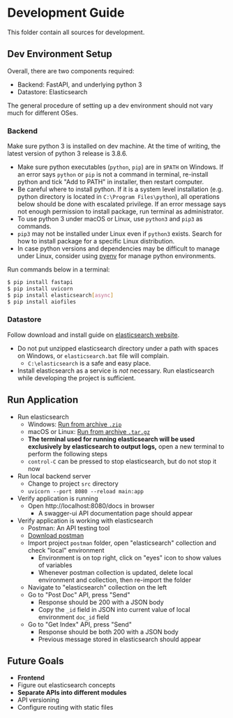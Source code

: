 # Development Guide

This folder contain all sources for development.

## Dev Environment Setup

Overall, there are two components required:
- Backend: FastAPI, and underlying python 3
- Datastore: Elasticsearch

The general procedure of setting up a dev environment should not vary much for different OSes.

### Backend

Make sure python 3 is installed on dev machine. At the time of writing, the latest version of python 3 release is 3.8.6.
- Make sure python executables (`python`, `pip`) are in `$PATH` on Windows. If an error says `python` or `pip` is not a command in terminal, re-install python and tick "Add to PATH" in installer, then restart computer.
- Be careful where to install python. If it is a system level installation (e.g. python directory is located in `C:\Program Files\python`), all operations below should be done with escalated privilege. If an error message says not enough permission to install package, run terminal as administrator.
- To use python 3 under macOS or Linux, use `python3` and `pip3` as commands.
- `pip3` may not be installed under Linux even if `python3` exists. Search for how to install package for a specific Linux distribution.
- In case python versions and dependencies may be difficult to manage under Linux, consider using [pyenv](https://github.com/pyenv/pyenv) for manage python environments.

Run commands below in a terminal:
```sh
$ pip install fastapi
$ pip install uvicorn
$ pip install elasticsearch[async]
$ pip install aiofiles
```

### Datastore

Follow download and install guide on [elasticsearch website](https://www.elastic.co/downloads/elasticsearch).
- Do not put unzipped elasticsearch directory under a path with spaces on Windows, or `elasticsearch.bat` file will complain.
    - `C:\elasticsearch` is a safe and easy place.
- Install elasticsearch as a service is _not_ necessary. Run elasticsearch while developing the project is sufficient.

## Run Application

- Run elasticsearch
    - Windows: [Run from archive `.zip`](https://www.elastic.co/guide/en/elasticsearch/reference/current/starting-elasticsearch.html#start-zip)
    - macOS or Linux: [Run from archive `.tar.gz`](https://www.elastic.co/guide/en/elasticsearch/reference/current/starting-elasticsearch.html#start-targz)
    - **The terminal used for running elasticsearch will be used exclusively by elasticsearch to output logs,** open a new terminal to perform the following steps
    - `control-C` can be pressed to stop elasticsearch, but do not stop it now
- Run local backend server
    - Change to project `src` directory
    - `uvicorn --port 8080 --reload main:app`
- Verify application is running
    - Open http://localhost:8080/docs in browser
        - A swagger-ui API documentation page should appear
- Verify application is working with elasticsearch
    - Postman: An API testing tool
    - [Download postman](https://www.postman.com/downloads/)
    - Import project `postman` folder, open "elasticsearch" collection and check "local" environment
        - Environment is on top right, click on "eyes" icon to show values of variables
        - Whenever postman collection is updated, delete local environment and collection, then re-import the folder
    - Navigate to "elasticsearch" collection on the left
    - Go to "Post Doc" API, press "Send"
        - Response should be 200 with a JSON body
        - Copy the `_id` field in JSON into current value of local environment `doc_id` field
    - Go to "Get Index" API, press "Send"
        - Response should be both 200 with a JSON body
        - Previous message stored in elasticsearch should appear

## Future Goals

- **Frontend**
- Figure out elasticsearch concepts
- **Separate APIs into different modules**
- API versioning
- Configure routing with static files
